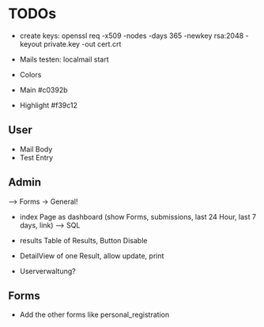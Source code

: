 # TODOs

- create keys: openssl req -x509 -nodes -days 365 -newkey rsa:2048 -keyout private.key -out cert.crt

- Mails testen: localmail start

- Colors
- Main #c0392b
- Highlight #f39c12

## User

- Mail Body
- Test Entry

## Admin

--> Forms -> General!

- index Page as dashboard (show Forms, submissions, last 24 Hour, last 7 days, link) --> SQL
- results Table of Results, Button Disable
- DetailView of one Result, allow update, print

- Userverwaltung?

## Forms

- Add the other forms like personal_registration
